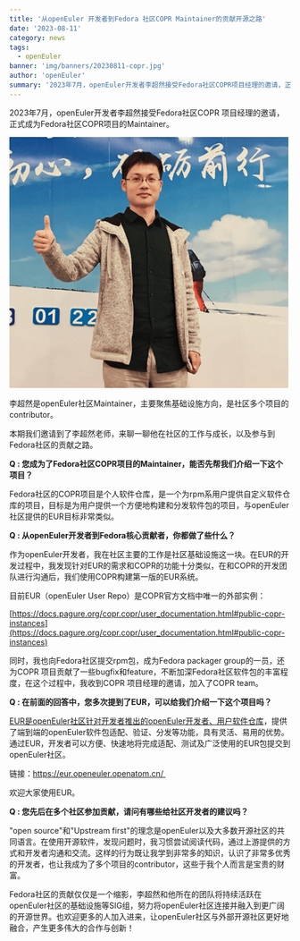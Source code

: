 ```yaml
---
title: '从openEuler 开发者到Fedora 社区COPR Maintainer的贡献开源之路'
date: '2023-08-11'
category: news
tags:
  - openEuler
banner: 'img/banners/20230811-copr.jpg'
author: 'openEuler'
summary: '2023年7月，openEuler开发者李超然接受Fedora社区COPR项目经理的邀请，正式成为Fedora社区COPR项目的Maintainer。'
---
```




2023年7月，openEuler开发者李超然接受Fedora社区COPR
项目经理的邀请，正式成为Fedora社区COPR项目的Maintainer。

<img src="./media/image1.png" width="500" >

李超然是openEuler社区Maintainer，主要聚焦基础设施方向，是社区多个项目的contributor。

本期我们邀请到了李超然老师，来聊一聊他在社区的工作与成长，以及参与到Fedora社区的贡献之路。

**Q :
您成为了Fedora社区COPR项目的Maintainer，能否先帮我们介绍一下这个项目？**

Fedora社区的COPR项目是个人软件仓库，是一个为rpm系用户提供自定义软件仓库的项目，目标是为用户提供一个方便地构建和分发软件包的项目，与openEuler社区提供的EUR目标非常类似。

**Q : 从openEuler开发者到Fedora核心贡献者，你都做了些什么？**

作为openEuler开发者，我在社区主要的工作是社区基础设施这一块。在EUR的开发过程中，我发现针对EUR的需求和COPR的功能十分类似，在和COPR的开发团队进行沟通后，我们使用COPR构建第一版的EUR系统。

目前EUR（openEuler User Repo）是COPR官方文档中唯一的外部实例：

[https://docs.pagure.org/copr.copr/user_documentation.html#public-copr-instances](https://docs.pagure.org/copr.copr/user_documentation.html#public-copr-instances)

同时，我也向Fedora社区提交rpm包，成为Fedora packager
group的一员，还为COPR
项目贡献了一些bugfix和feature，不断加深Fedora社区软件包的丰富程度，在这个过程中，我收到COPR
项目经理的邀请，加入了COPR team。

**Q : 在前面的回答中，您多次提到了EUR，可以给我们介绍一下这个项目吗？**

[EUR是openEuler社区针对开发者推出的openEuler开发者、用户软件仓库](http://mp.weixin.qq.com/s?__biz=MzI2NDE4OTE2Mg==&mid=2247501505&idx=2&sn=a9517ebf9a2eadf1b69e5c655b40f5d3&chksm=eab2e344ddc56a5236f8b1612733eeb63d74d85cf2e85c58c09a6b724efb90e5eda40ac61074&scene=21#wechat_redirect)，提供了端到端的openEuler软件包适配、验证、分发等功能，具有灵活、易用的优势。通过EUR，开发者可以方便、快速地将完成适配、测试及广泛使用的EUR包提交到openEuler社区。

链接：https://eur.openeuler.openatom.cn/ 



欢迎大家使用EUR。

**Q : 您先后在多个社区参加贡献，请问有哪些给社区开发者的建议吗？**

"open source"和"Upstream
first"的理念是openEuler以及大多数开源社区的共同语言。在使用开源软件，发现问题时，我习惯尝试阅读代码，通过上游提供的方式和开发者沟通和交流。这样的行为既让我学到非常多的知识，认识了非常多优秀的开发者，也让我成为了多个项目的contributor，这些于我个人而言是宝贵的财富。

Fedora社区的贡献仅仅是一个缩影，李超然和他所在的团队将持续活跃在openEuler社区的基础设施等SIG组，努力将openEuler社区连接并融入到更广阔的开源世界。也欢迎更多的人加入进来，让openEuler社区与外部开源社区更好地融合，产生更多伟大的合作与创新！
